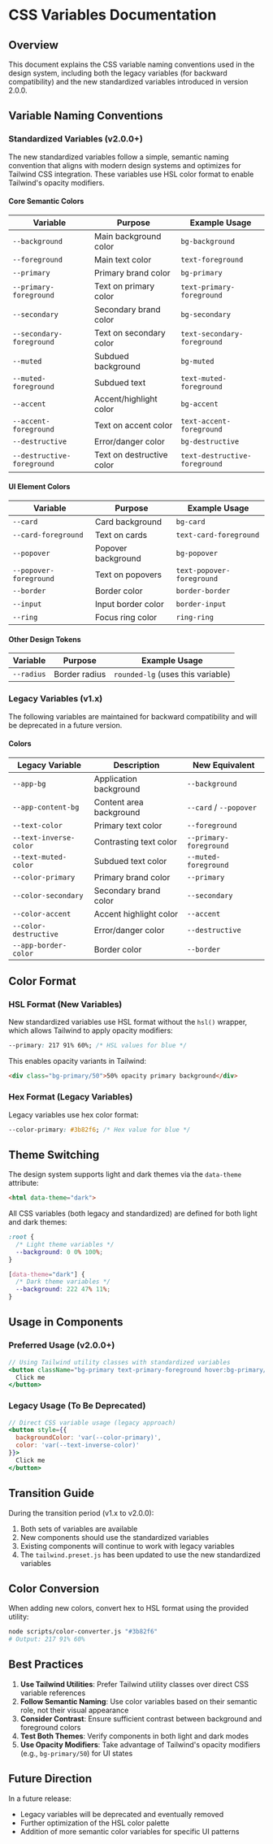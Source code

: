 # CSS Variables Documentation

## Overview

This document explains the CSS variable naming conventions used in the design system, including both the legacy variables (for backward compatibility) and the new standardized variables introduced in version 2.0.0.

## Variable Naming Conventions

### Standardized Variables (v2.0.0+)

The new standardized variables follow a simple, semantic naming convention that aligns with modern design systems and optimizes for Tailwind CSS integration. These variables use HSL color format to enable Tailwind's opacity modifiers.

#### Core Semantic Colors

| Variable | Purpose | Example Usage |
|----------|---------|---------------|
| `--background` | Main background color | `bg-background` |
| `--foreground` | Main text color | `text-foreground` |
| `--primary` | Primary brand color | `bg-primary` |
| `--primary-foreground` | Text on primary color | `text-primary-foreground` |
| `--secondary` | Secondary brand color | `bg-secondary` |
| `--secondary-foreground` | Text on secondary color | `text-secondary-foreground` |
| `--muted` | Subdued background | `bg-muted` |
| `--muted-foreground` | Subdued text | `text-muted-foreground` |
| `--accent` | Accent/highlight color | `bg-accent` |
| `--accent-foreground` | Text on accent color | `text-accent-foreground` |
| `--destructive` | Error/danger color | `bg-destructive` |
| `--destructive-foreground` | Text on destructive color | `text-destructive-foreground` |

#### UI Element Colors

| Variable | Purpose | Example Usage |
|----------|---------|---------------|
| `--card` | Card background | `bg-card` |
| `--card-foreground` | Text on cards | `text-card-foreground` |
| `--popover` | Popover background | `bg-popover` |
| `--popover-foreground` | Text on popovers | `text-popover-foreground` |
| `--border` | Border color | `border-border` |
| `--input` | Input border color | `border-input` |
| `--ring` | Focus ring color | `ring-ring` |

#### Other Design Tokens

| Variable | Purpose | Example Usage |
|----------|---------|---------------|
| `--radius` | Border radius | `rounded-lg` (uses this variable) |

### Legacy Variables (v1.x)

The following variables are maintained for backward compatibility and will be deprecated in a future version.

#### Colors

| Legacy Variable | Description | New Equivalent |
|----------------|-------------|----------------|
| `--app-bg` | Application background | `--background` |
| `--app-content-bg` | Content area background | `--card` / `--popover` |
| `--text-color` | Primary text color | `--foreground` |
| `--text-inverse-color` | Contrasting text color | `--primary-foreground` |
| `--text-muted-color` | Subdued text color | `--muted-foreground` |
| `--color-primary` | Primary brand color | `--primary` |
| `--color-secondary` | Secondary brand color | `--secondary` |
| `--color-accent` | Accent highlight color | `--accent` |
| `--color-destructive` | Error/danger color | `--destructive` |
| `--app-border-color` | Border color | `--border` |

## Color Format

### HSL Format (New Variables)

New standardized variables use HSL format without the `hsl()` wrapper, which allows Tailwind to apply opacity modifiers:

```css
--primary: 217 91% 60%; /* HSL values for blue */
```

This enables opacity variants in Tailwind:

```html
<div class="bg-primary/50">50% opacity primary background</div>
```

### Hex Format (Legacy Variables)

Legacy variables use hex color format:

```css
--color-primary: #3b82f6; /* Hex value for blue */
```

## Theme Switching

The design system supports light and dark themes via the `data-theme` attribute:

```html
<html data-theme="dark">
```

All CSS variables (both legacy and standardized) are defined for both light and dark themes:

```css
:root {
  /* Light theme variables */
  --background: 0 0% 100%;
}

[data-theme="dark"] {
  /* Dark theme variables */
  --background: 222 47% 11%;
}
```

## Usage in Components

### Preferred Usage (v2.0.0+)

```jsx
// Using Tailwind utility classes with standardized variables
<button className="bg-primary text-primary-foreground hover:bg-primary/90">
  Click me
</button>
```

### Legacy Usage (To Be Deprecated)

```jsx
// Direct CSS variable usage (legacy approach)
<button style={{ 
  backgroundColor: 'var(--color-primary)', 
  color: 'var(--text-inverse-color)' 
}}>
  Click me
</button>
```

## Transition Guide

During the transition period (v1.x to v2.0.0):

1. Both sets of variables are available
2. New components should use the standardized variables
3. Existing components will continue to work with legacy variables
4. The `tailwind.preset.js` has been updated to use the new standardized variables

## Color Conversion

When adding new colors, convert hex to HSL format using the provided utility:

```bash
node scripts/color-converter.js "#3b82f6"
# Output: 217 91% 60%
```

## Best Practices

1. **Use Tailwind Utilities**: Prefer Tailwind utility classes over direct CSS variable references
2. **Follow Semantic Naming**: Use color variables based on their semantic role, not their visual appearance
3. **Consider Contrast**: Ensure sufficient contrast between background and foreground colors
4. **Test Both Themes**: Verify components in both light and dark modes
5. **Use Opacity Modifiers**: Take advantage of Tailwind's opacity modifiers (e.g., `bg-primary/50`) for UI states

## Future Direction

In a future release:
- Legacy variables will be deprecated and eventually removed
- Further optimization of the HSL color palette
- Addition of more semantic color variables for specific UI patterns
